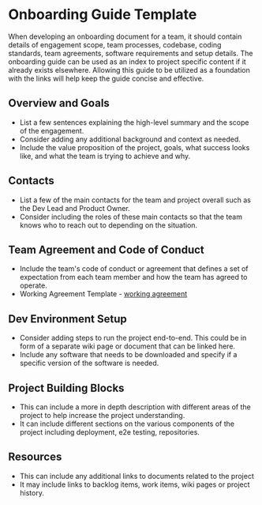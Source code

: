 # Onboarding Guide Template

When developing an onboarding document for a team, it should contain details of engagement scope, team processes, codebase, coding standards, team agreements, software requirements and setup details. The onboarding guide can be used as an index to project specific content if it already exists elsewhere. Allowing this guide to be utilized as a foundation with the links will help keep the guide concise and effective.

## Overview and Goals

* List a few sentences explaining the high-level summary and the scope of the engagement.
* Consider adding any additional background and context as needed.
* Include the value proposition of the project, goals, what success looks like, and what the team is trying to achieve and why.

## Contacts

* List a few of the main contacts for the team and project overall such as the Dev Lead and Product Owner.
* Consider including the roles of these main contacts so that the team knows who to reach out to depending on the situation.

## Team Agreement and Code of Conduct

* Include the team's code of conduct or agreement that defines a set of expectation from each team member and how the team has agreed to operate.
* Working Agreement Template - [working agreement](../agile-development/team-agreements/working-agreements.md)

## Dev Environment Setup

* Consider adding steps to run the project end-to-end. This could be in form of a separate wiki page or document that can be linked here.
* Include any software that needs to be downloaded and specify if a specific version of the software is needed.

## Project Building Blocks

* This can include a more in depth description with different areas of the project to help increase the project understanding.
* It can include different sections on the various components of the project including deployment, e2e testing, repositories.

## Resources

* This can include any additional links to documents related to the project
* It may include links to backlog items, work items, wiki pages or project history.
